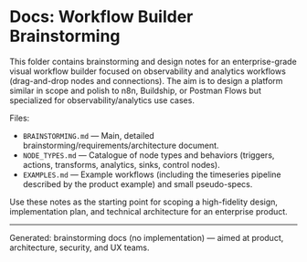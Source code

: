 # Docs: Workflow Builder Brainstorming

This folder contains brainstorming and design notes for an enterprise-grade visual workflow builder focused on observability and analytics workflows (drag-and-drop nodes and connections). The aim is to design a platform similar in scope and polish to n8n, Buildship, or Postman Flows but specialized for observability/analytics use cases.

Files:

- `BRAINSTORMING.md` — Main, detailed brainstorming/requirements/architecture document.
- `NODE_TYPES.md` — Catalogue of node types and behaviors (triggers, actions, transforms, analytics, sinks, control nodes).
- `EXAMPLES.md` — Example workflows (including the timeseries pipeline described by the product example) and small pseudo-specs.

Use these notes as the starting point for scoping a high-fidelity design, implementation plan, and technical architecture for an enterprise product.

---

Generated: brainstorming docs (no implementation) — aimed at product, architecture, security, and UX teams.
